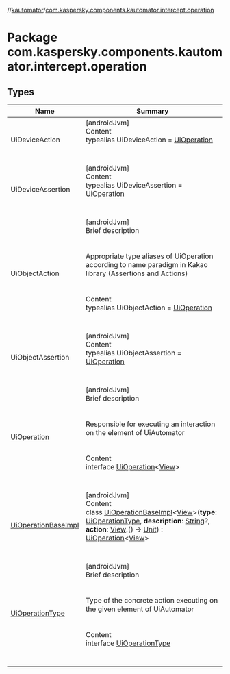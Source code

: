 //[kautomator](../index.md)/[com.kaspersky.components.kautomator.intercept.operation](index.md)



# Package com.kaspersky.components.kautomator.intercept.operation  


## Types  
  
|  Name|  Summary| 
|---|---|
| UiDeviceAction| [androidJvm]  <br>Content  <br>typealias UiDeviceAction = [UiOperation](-ui-operation/index.md)<UiDevice>  <br><br><br>
| UiDeviceAssertion| [androidJvm]  <br>Content  <br>typealias UiDeviceAssertion = [UiOperation](-ui-operation/index.md)<UiDevice>  <br><br><br>
| UiObjectAction| [androidJvm]  <br>Brief description  <br><br><br>Appropriate type aliases of UiOperation according to name paradigm in Kakao library (Assertions and Actions)<br><br>  <br>Content  <br>typealias UiObjectAction = [UiOperation](-ui-operation/index.md)<UiObject2>  <br><br><br>
| UiObjectAssertion| [androidJvm]  <br>Content  <br>typealias UiObjectAssertion = [UiOperation](-ui-operation/index.md)<UiObject2>  <br><br><br>
| [UiOperation](-ui-operation/index.md)| [androidJvm]  <br>Brief description  <br><br><br>Responsible for executing an interaction on the element of UiAutomator<br><br>  <br>Content  <br>interface [UiOperation](-ui-operation/index.md)<[View](-ui-operation/index.md)>  <br><br><br>
| [UiOperationBaseImpl](-ui-operation-base-impl/index.md)| [androidJvm]  <br>Content  <br>class [UiOperationBaseImpl](-ui-operation-base-impl/index.md)<[View](-ui-operation-base-impl/index.md)>(**type**: [UiOperationType](-ui-operation-type/index.md), **description**: [String](https://kotlinlang.org/api/latest/jvm/stdlib/kotlin/-string/index.html)?, **action**: [View](-ui-operation-base-impl/index.md).() -> [Unit](https://kotlinlang.org/api/latest/jvm/stdlib/kotlin/-unit/index.html)) : [UiOperation](-ui-operation/index.md)<[View](-ui-operation-base-impl/index.md)>   <br><br><br>
| [UiOperationType](-ui-operation-type/index.md)| [androidJvm]  <br>Brief description  <br><br><br>Type of the concrete action executing on the given element of UiAutomator<br><br>  <br>Content  <br>interface [UiOperationType](-ui-operation-type/index.md)  <br><br><br>

